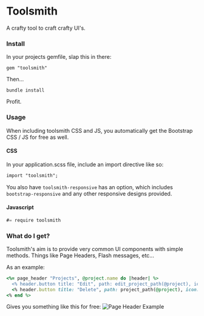 # Toolsmith

A crafty tool to craft crafty UI's.

### Install

In your projects gemfile, slap this in there:

```
gem "toolsmith"
```

Then...

```bundle install```

Profit.


### Usage

When including toolsmith CSS and JS, you automatically get the Bootstrap CSS / JS for free as well.

#### CSS

In your application.scss file, include an import directive like so:

```sass
import "toolsmith";
```

You also have ```toolsmith-responsive``` has an option, which includes `bootstrap-responsive` and any other responsive designs provided.

#### Javascript

```js
#= require toolsmith
```


### What do I get?

Toolsmith's aim is to provide very common UI components with simple methods. Things like Page Headers, Flash messages, etc...

As an example:

```ruby
<%= page_header "Projects", @project.name do |header| %>
  <% header.button title: "Edit", path: edit_project_path(@project), icon: "pencil" %>
  <% header.button title: "Delete", path: project_path(@project), icon: "trash", anchor: anchor: { method: :delete, confirm: "Are you sure?" } %>
<% end %>

```

Gives you something like this for free:
![Page Header Example](http://i.imgur.com/ycXzDR1.png)